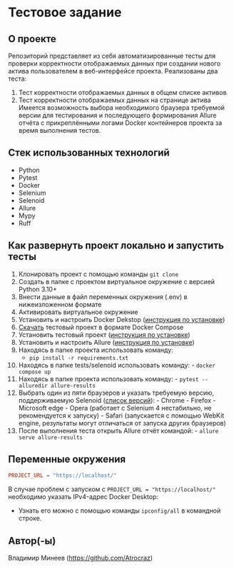 # Тестовое задание

## О проекте
Репозиторий представляет из себя автоматизированные тесты для проверки корректности отображаемых данных при создании нового актива пользователем в веб-интерфейсе проекта.
Реализованы два теста:
 1. Тест корректности отображаемых данных в общем списке активов
 2. Тест корректности отображаемых данных на странице актива
Имеется возможность выбора необходимого браузера требуемой версии для тестирования и последующего формирования Allure отчёта с прикреплёнными логами Docker контейнеров
проекта за время выполнения тестов.

## Стек использованных технологий
 - Python
 - Pytest
 - Docker
 - Selenium
 - Selenoid
 - Allure
 - Mypy
 - Ruff

## Как развернуть проект локально и запустить тесты
 1. Клонировать проект с помощью команды `git clone`
 2. Создать в папке с проектом виртуальное окружение с версией Python 3.10+
 3. Внести данные в файл переменных окружения (.env) в нижеизложенном формате
 4. Активировать виртуальное окружение
 5. Установить и настроить Docker Dekstop ([инструкция по установке](https://docs.docker.com/get-started/))
 6. [Скачать](https://scaner-vs.ru/download_demo_scvs6/) тестовый проект в формате Docker Compose
 7. Установить тестовый проект ([инструкция по установке](https://disk.yandex.ru/i/IUvrHXa4Js5eIA))
 8. Установить и настроить Allure ([инструкция по установке](https://allurereport.org/docs/install/))
 9. Находясь в папке проекта использовать команду:
    - `pip install -r requirements.txt`
 10. Находясь в папке tests/selenoid использовать команду:
    - `docker compose up`
 11. Находясь в папке проекта использовать команду:
    - `pytest --alluredir allure-results`
 12. Выбрать один из пяти браузеров и указать требуемую версию, поддерживаемую Selenoid ([список версий](https://aerokube.com/images/latest/#_selenium)):
    - Chrome
    - Firefox
    - Microsoft edge
    - Opera (работает с Selenium 4 нестабильно, не рекомендуется к запуску)
    - Safari (запускается с помощью WebKit engine, результаты могут отличаться от запуска других браузеров)
 12. После выполнения теста открыть Allure отчёт командой:
    - `allure serve allure-results`


## Переменные окружения
```conf
PROJECT_URL = "https://localhost/"
```

В случае проблем с запуском с `PROJECT_URL = "https://localhost/"` необходимо указать IPv4-адрес Docker Desktop:
 - Узнать его можно с помощью команды `ipconfig/all` в командной строке.

## Автор(-ы)
Владимир Минеев (https://github.com/Atrocraz)


